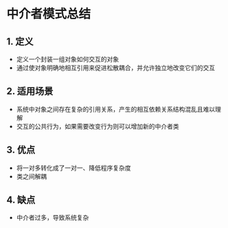 # 中介者模式总结



## 1. 定义

- 定义一个封装一组对象如何交互的对象
- 通过使对象明确地相互引用来促进松散耦合，并允许独立地改变它们的交互

## 2. 适用场景

- 系统中对象之间存在复杂的引用关系，产生的相互依赖关系结构混乱且难以理解
- 交互的公共行为，如果需要改变行为则可以增加新的中介者类

## 3. 优点

- 将一对多转化成了一对一、降低程序复杂度
- 类之间解耦

## 4. 缺点

- 中介者过多，导致系统复杂